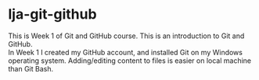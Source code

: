 # lja-git-github

This is Week 1 of Git and GitHub course. This is an introduction to Git and GitHub.  
In Week 1 I created my GitHub account, and installed Git on my Windows operating system. 
Adding/editing content to files is easier on local machine than Git Bash. 
